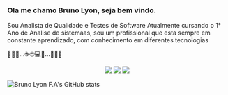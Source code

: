 ### Ola me chamo Bruno Lyon, seja bem vindo.

Sou Analista de Qualidade e Testes de Software
Atualmente cursando o 1° Ano de Analise de sistemaas,
sou um profissional que esta sempre em constante aprendizado, com conhecimento em diferentes tecnologias

🐜🐛🐞...☕🤓💻🔎...🐜🐛🐞
<p align="center" dir="auto">
<a href="https://www.linkedin.com/in/bruno-lyon-041a42ab/" rel="nofollow"><img src="https://camo.githubusercontent.com/2470e8147fe39c418eee41277de7c140c25cc6e84ceaea745573be16c8c572f0/68747470733a2f2f696d672e736869656c64732e696f2f62616467652f2d4c696e6b6564696e2d3636313046323f7374796c653d666f722d7468652d6261646765266c6f676f3d4c696e6b6564696e266c6f676f436f6c6f723d464646464646266c696e6b3d68747470733a2f2f7777772e6c696e6b6564696e2e636f6d2f696e2f6272756e6f677369712f" data-canonical-src="https://img.shields.io/badge/-Linkedin-6610F2?style=for-the-badge&amp;logo=Linkedin&amp;logoColor=FFFFFF&amp;link=https://www.linkedin.com/in/bruno-lyon-041a42ab/" style="max-width: 100%;">
</a><a href="https://github.com/BrunoLyon"><img src="https://camo.githubusercontent.com/5c2564918970e21e482e6e897ca05641fb82fcb3aab22a00cbe3794806d29bf8/68747470733a2f2f696d672e736869656c64732e696f2f62616467652f2d4769744875622e496f2d3636313046323f7374796c653d666f722d7468652d6261646765266c6f676f3d4c696e6b74726565266c6f676f436f6c6f723d464646464646266c696e6b3d5b68747470733a2f2f6769746875622e636f6d2f6272756e6f677369712f6272756e6f677369712e6769746875622e696f5d" data-canonical-src="https://img.shields.io/badge/-GitHub.Io-6610F2?style=for-the-badge&amp;logo=Linktree&amp;logoColor=FFFFFF&amp;link=[https://github.com/BrunoLyon]" style="max-width: 100%;"> 
</a><a href="https://linktr.ee/BrunoLyon" rel="nofollow"><img src="https://camo.githubusercontent.com/d834facd6fd49806a8b0d937add8b1d305723a21d68848f416f0df7d99136be3/68747470733a2f2f696d672e736869656c64732e696f2f62616467652f2d4c696e6b747265652d3636313046323f7374796c653d666f722d7468652d6261646765266c6f676f3d4c696e6b74726565266c6f676f436f6c6f723d464646464646266c696e6b3d5b68747470733a2f2f6c696e6b74722e65652f6272756e6f677369715d" data-canonical-src="https://img.shields.io/badge/-Linktree-6610F2?style=for-the-badge&amp;logo=Linktree&amp;logoColor=FFFFFF&amp;link=[https://linktr.ee/BrunoLyon]" style="max-width: 100%;">

</a></p>
![Bruno Lyon F.A's GitHub stats](https://github-readme-stats.vercel.app/api?username=BrunoLyon&show_icons=true&theme=radical) 




